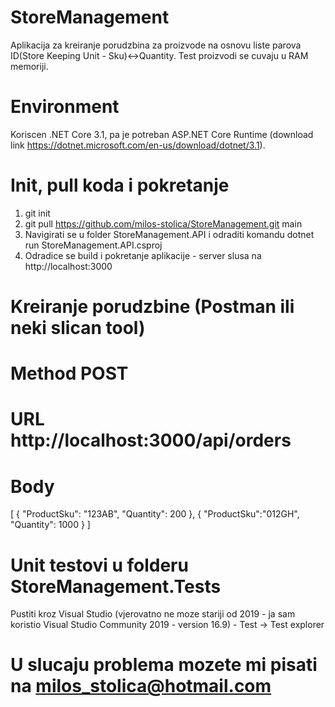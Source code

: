 # StoreManagement
Aplikacija za kreiranje porudzbina za proizvode na osnovu liste parova ID(Store Keeping Unit - Sku)<->Quantity. Test proizvodi se cuvaju u RAM memoriji.

# Environment
Koriscen .NET Core 3.1, pa je potreban ASP.NET Core Runtime (download link https://dotnet.microsoft.com/en-us/download/dotnet/3.1).

# Init, pull koda i pokretanje
1. git init
2. git pull https://github.com/milos-stolica/StoreManagement.git main
3. Navigirati se u folder StoreManagement.API i odraditi komandu dotnet run StoreManagement.API.csproj
4. Odradice se build i pokretanje aplikacije - server slusa na http://localhost:3000

# Kreiranje porudzbine (Postman ili neki slican tool)
# Method POST
# URL http://localhost:3000/api/orders
# Body
[
    {
        "ProductSku": "123AB",
        "Quantity": 200
    },
    {
        "ProductSku":"012GH",
        "Quantity": 1000
    }
]

# Unit testovi u folderu StoreManagement.Tests
Pustiti kroz Visual Studio (vjerovatno ne moze stariji od 2019 - ja sam koristio Visual Studio Community 2019 - version 16.9) - Test -> Test explorer 

# U slucaju problema mozete mi pisati na milos_stolica@hotmail.com
